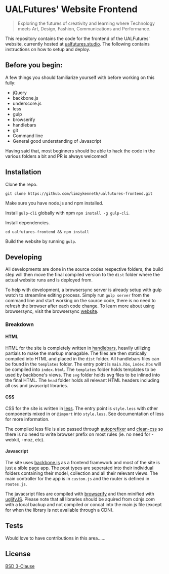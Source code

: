 # UALFutures' Website Frontend

> Exploring the futures of creativity and learning where Technology meets Art, Design, Fashion, Communications and Performance.

This repository contains the code for the frontend of the UALFutures' website, currently hosted at [ualfutures.studio](http://ualfutures.studio). The following contains instructions on how to setup and deploy.

## Before you begin:

A few things you should familiarize yourself with before working on this fully:
- jQuery
- backbone.js
- underscore.js
- less
- gulp
- browserify
- handlebars
- git
- Command line
- General good understanding of Javascript

Having said that, most beginners should be able to hack the code in the various folders a bit and PR is always welcomed!

## Installation

Clone the repo.
```
git clone https://github.com/limzykenneth/ualfutures-frontend.git
```
Make sure you have node.js and npm installed.

Install `gulp-cli` globally with npm `npm install -g gulp-cli`.

Install dependencies.
```
cd ualfutures-frontend && npm install
```
Build the website by running `gulp`.

## Developing

All developments are done in the source codes respective folders, the build step will then move the final compiled version to the `dist` folder where the actual website runs and is deployed from.

To help with development, a browsersync server is already setup with gulp watch to streamline editing process. Simply run `gulp server` from the command line and start working on the source code, there is no need to refresh the browser after each code change. To learn more about using browsersync, visit the browsersync [website](https://www.browsersync.io).

### Breakdown
#### HTML
HTML for the site is completely written in [handlebars](http://handlebarsjs.com), heavily utilizing partials to make the markup managable. The files are then statically compiled into HTML and placed in the `dist` folder. All handlebars files can be found in the `templates` folder. The entry point is `main.hbs`, `index.hbs` will be compiled into `index.html`. The `templates` folder holds templates to be used by backbone's views. The `svg` folder holds svg files to be inlined into the final HTML. The `head` folder holds all relevant HTML headers including all css and javascript libraries.

#### CSS
CSS for the site is written in [less](http://lesscss.org). The entry point is `style.less` with other components mixed in or `@import` into `style.less`. See documentation of less for more information.

The compiled less file is also passed through [autoprefixer](https://github.com/postcss/autoprefixer) and [clean-css](https://github.com/jakubpawlowicz/clean-css) so there is no need to write browser prefix on most rules (ie. no need for -webkit, -moz, etc).

#### Javascript
The site uses [backbone.js](http://backbonejs.org) as a frontend framework and most of the site is just a sible page app. The post types are seperated into their individual folders containing their model, collection and all their relevant views. The main controller for the app is in `custom.js` and the router is defined in `routes.js`.

The javacsript files are compiled with [browserify](http://browserify.org) and then minified with [uglifyJS](https://github.com/mishoo/UglifyJS2). Please note that all libraries should be aquired from cdnjs.com with a local backup and not compiled or concat into the main js file (except for when the library is not available through a CDN).

## Tests

Would love to have contributions in this area......

## License

[BSD 3-Clause](https://opensource.org/licenses/BSD-3-Clause)